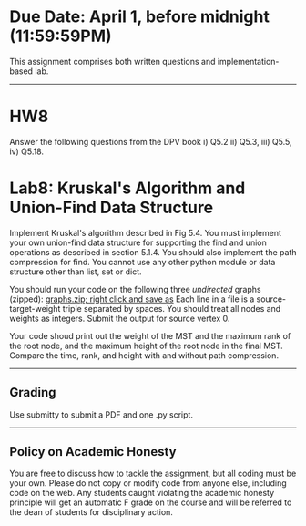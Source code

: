 <!--
.. title: HW8
.. slug: algo_hw8
.. date: 2021-03-25 23:26:01 UTC-04:00
.. tags: 
.. category: 
.. link: 
.. description: 
.. has_math: True
.. type: text
-->

# **Due Date**: April 1, before midnight (11:59:59PM)

This assignment comprises both written questions and
implementation-based lab.

---

# HW8

Answer the following questions from the DPV book i) Q5.2 ii) Q5.3, iii)
Q5.5, iv) Q5.18.


# Lab8: Kruskal's Algorithm and Union-Find Data Structure

Implement Kruskal's algorithm described in Fig 5.4. You must implement your own
union-find data structure for supporting the find and union operations as
described in section 5.1.4.  You should also implement the path compression for
find.  You cannot use any other python module or data structure other than
list, set or dict. 


You should run your code on the following three *undirected* graphs (zipped): 
[graphs.zip; right click and save as](http://www.cs.rpi.edu/~zaki/CS2300/data/graphs.zip) 
Each line in a file is a source-target-weight triple separated by
spaces. You should treat all nodes and weights as integers. 
Submit the output for source vertex 0.

Your code shoud print out the weight of the MST and the maximum rank of the
root node, and the maximum height of the root node in the final MST. Compare
the time, rank, and height with and without path compression.

---

## Grading

Use submitty to submit a PDF and one .py script.  

---

## Policy on Academic Honesty

You are free to discuss how to tackle the assignment, but all coding
must be your own. Please do not copy or modify code from anyone else,
including code on the web. Any students caught violating the academic
honesty principle will get an automatic F grade on the course and will
be referred to the dean of students for disciplinary action.

